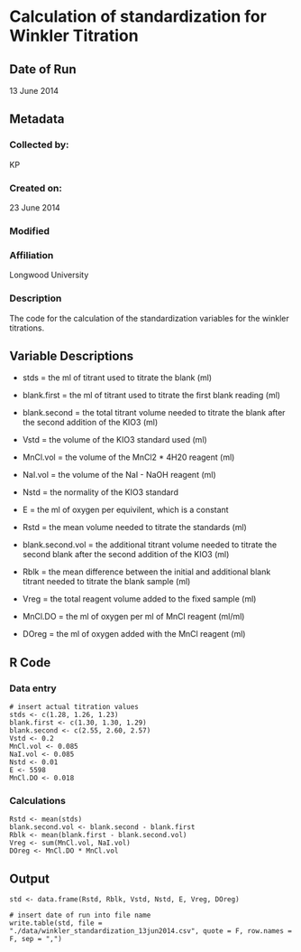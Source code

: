 # Calculation of standardization for Winkler Titration

## Date of Run
 
13 June 2014

## Metadata

### Collected by:

KP

### Created on:

23 June 2014

### Modified

### Affiliation

Longwood University

### Description 

The code for the calculation of the standardization variables for the winkler titrations.

## Variable Descriptions

* stds = the ml of titrant used to titrate the blank (ml)

* blank.first = the ml of titrant used to titrate the first blank reading (ml)

* blank.second = the total titrant volume needed to titrate the blank after the second addition of the KIO3 (ml)

* Vstd = the volume of the KIO3 standard used (ml)

* MnCl.vol = the volume of the MnCl2 * 4H20 reagent (ml)

* NaI.vol = the volume of the NaI - NaOH reagent (ml)

* Nstd = the normality of the KIO3 standard

* E = the ml of oxygen per equivilent, which is a constant

* Rstd = the mean volume needed to titrate the standards (ml)

* blank.second.vol = the additional titrant volume needed to titrate the second blank after the second addition of the KIO3 (ml)

* Rblk = the mean difference between the initial and additional blank titrant needed to titrate the blank sample (ml)

* Vreg = the total reagent volume added to the fixed sample (ml)

* MnCl.DO = the ml of oxygen per ml of MnCl reagent (ml/ml)

* DOreg = the ml of oxygen added with the MnCl reagent (ml)

## R Code

### Data entry
    
    # insert actual titration values
    stds <- c(1.28, 1.26, 1.23) 
    blank.first <- c(1.30, 1.30, 1.29)
    blank.second <- c(2.55, 2.60, 2.57)
    Vstd <- 0.2
    MnCl.vol <- 0.085
    NaI.vol <- 0.085
    Nstd <- 0.01
    E <- 5598
    MnCl.DO <- 0.018

### Calculations

    Rstd <- mean(stds)
    blank.second.vol <- blank.second - blank.first
    Rblk <- mean(blank.first - blank.second.vol)
    Vreg <- sum(MnCl.vol, NaI.vol)
    DOreg <- MnCl.DO * MnCl.vol

## Output

    std <- data.frame(Rstd, Rblk, Vstd, Nstd, E, Vreg, DOreg)
    
    # insert date of run into file name
    write.table(std, file = "./data/winkler_standardization_13jun2014.csv", quote = F, row.names = F, sep = ",")



